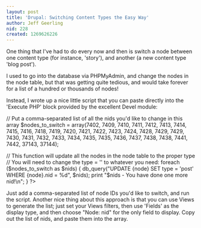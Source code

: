 ```yaml
---
layout: post
title: 'Drupal: Switching Content Types the Easy Way'
author: Jeff Geerling
nid: 228
created: 1269626226
---
```

<p>
	One thing that I&#39;ve had to do every now and then is switch a node between one content type (for instance, &#39;story&#39;), and another (a new content type &#39;blog post&#39;).</p>
<p>
	I used to go into the database via PHPMyAdmin, and change the nodes in the node table, but that was getting quite tedious, and would take forever for a list of a hundred or thousands of nodes!</p>
<p>
	Instead, I wrote up a nice little script that you can paste directly into the &#39;Execute PHP&#39; block provided by the excellent Devel module:</p>
<?php
return;
// Paste the following into the 'Execute PHP' Devel page to update nodes to a certain content type.

// Put a comma-separated list of all the nids you'd like to change in this array
$nodes_to_switch = array(7402, 7409, 7410, 7411, 7412, 7413, 7414, 7415, 7416, 7418, 7419, 7420, 7421, 7422, 7423, 7424, 7428, 7429, 7429, 7430, 7431, 7432, 7433, 7434, 7435, 7435, 7436, 7437, 7438, 7438, 7441, 7442, 37143, 37144);

// This function will update all the nodes in the node table to the proper type
// You will need to change the type = '<typename>' to whatever you need:
foreach ($nodes_to_switch as $nids) {
  db_query("UPDATE {node} SET type = 'post' WHERE {node}.nid = %d", $nids);
  print "$nids - You have done one more nid!\n";
}
?><p>
	Just add a comma-separated list of node IDs you&#39;d like to switch, and run the script. Another nice thing about this approach is that you can use Views to generate the list; just set your Views filters, then use &#39;Fields&#39; as the display type, and then choose &quot;Node: nid&quot; for the only field to display. Copy out the list of nids, and paste them into the array.</p>
